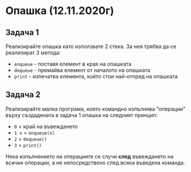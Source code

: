 # Опашка (12.11.2020г)

## Задача 1
Реализирайте опашка като използвате 2 стека. За нея трябва да се реализират 3 метода: 
* `enqueue` - поставя елемент в края на опашката
* `dequeue` - премайва елемент от началото на опашката
* `print` - изпечатва елемента, който стои най-отпред на опашката

## Задача 2
Реализирайте малка програма, която командно изпълнява "операции" върху създадената в задача 1 опашка на следният принцип:
* `0` = край на въвеждането
* `1 x` = `enqueue(x)`
* `2` = `dequeue()`
* `3` = `print()`

Нека изпълнението на операциите се случи **след** въвеждането на всички операции, а не непосредствено след всяка въведена команда.